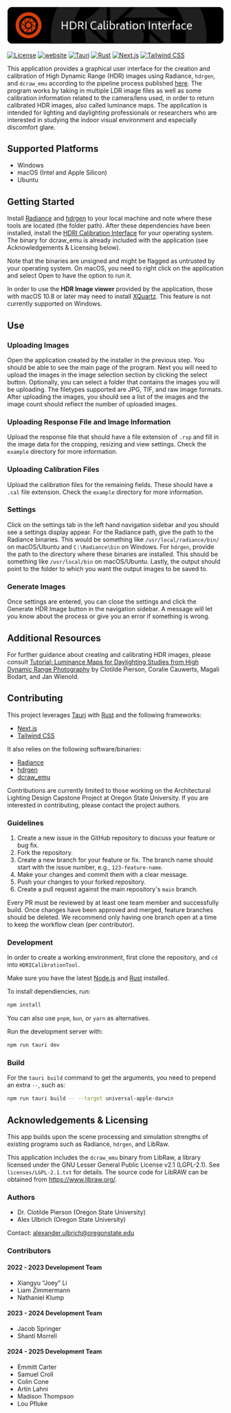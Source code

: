 <img src="public/splash.png" alt="HDRI Calibration Interface" />

[![License](https://img.shields.io/badge/license-GPLv3-blue)](./LICENSE)
[![website](https://img.shields.io/badge/website-Radiant%20Lab-green.svg)](https://www.clotildepierson.com/software)
[![Tauri](https://img.shields.io/badge/Tauri-v2.5.1-%2324C8D8?logo=tauri)](https://tauri.app/)
[![Rust](https://img.shields.io/badge/Rust-v1.82.0-%23000000?logo=rust)](https://www.rust-lang.org/)
[![Next.js](https://img.shields.io/badge/Next.js-v15.3.5-%23000000?logo=nextdotjs)](https://nextjs.org/)
[![Tailwind CSS](https://img.shields.io/badge/Tailwind%20CSS-v3.3.0-%2306B6D4?logo=tailwindcss)](https://tailwindcss.com/)

This application provides a graphical user interface for the creation and calibration of High Dynamic Range (HDR) images using Radiance, `hdrgen`, and `dcraw_emu` according to the pipeline process published [here](https://www.tandfonline.com/doi/full/10.1080/15502724.2019.1684319). The program works by taking in multiple LDR image files as well as some calibration information related to the camera/lens used, in order to return calibrated HDR images, also called luminance maps. The application is intended for lighting and daylighting professionals or researchers who are interested in studying the indoor visual environment and especially discomfort glare.

## Supported Platforms

- Windows
- macOS (Intel and Apple Silicon)
- Ubuntu

## Getting Started

Install [Radiance](https://www.radiance-online.org/) and [hdrgen](http://www.anyhere.com/) to your local machine and note where these tools are located (the folder path). After these dependencies have been installed, install the [HDRI Calibration Interface](https://github.com/radiantlab/HDRICalibrationTool/releases/latest) for your operating system. The binary for dcraw_emu is already included with the application (see Acknowledgements & Licensing below).

Note that the binaries are unsigned and might be flagged as untrusted by your operating system. On macOS, you need to right click on the application and select Open to have the option to run it.

In order to use the **HDR Image viewer** provided by the application, those with macOS 10.8 or later may need to install [XQuartz](https://www.xquartz.org). This feature is not currently supported on Windows.

## Use

### Uploading Images

Open the application created by the installer in the previous step. You should be able to see the main page of the program. Next you will need to upload the images in the image selection section by clicking the select button. Optionally, you can select a folder that contains the images you will be uploading. The filetypes supported are JPG, TIF, and raw image formats. After uploading the images, you should see a list of the images and the image count should reflect the number of uploaded images.

### Uploading Response File and Image Information

Upload the response file that should have a file extension of `.rsp` and fill in the image data for the cropping, resizing and view settings. Check the `example` directory for more information.

### Uploading Calibration Files

Upload the calibration files for the remaining fields. These should have a `.cal` file extension. Check the `example` directory for more information.

### Settings

Click on the settings tab in the left hand navigation sidebar and you should see a settings display appear. For the Radiance path, give the path to the Radiance binaries. This would be something like `/usr/local/radiance/bin/` on macOS/Ubuntu and `C:\Radiance\bin` on Windows. For `hdrgen`, provide the path to the directory where these binaries are installed. This should be something like `/usr/local/bin` on macOS/Ubuntu. Lastly, the output should point to the folder to which you want the output images to be saved to.

### Generate Images

Once settings are entered, you can close the settings and click the Generate HDR Image button in the navigation sidebar. A message will let you know about the process or give you an error if something is wrong.

## Additional Resources

For further guidance about creating and calibrating HDR images, please consult [Tutorial: Luminance Maps for Daylighting Studies from High Dynamic Range Photography](https://www.tandfonline.com/doi/full/10.1080/15502724.2019.1684319) by Clotilde Pierson, Coralie Cauwerts, Magali Bodart, and Jan Wienold.

## Contributing

This project leverages [Tauri](https://tauri.app/) with [Rust](https://www.rust-lang.org/) and the following frameworks:

- [Next.js](https://nextjs.org/)
- [Tailwind CSS](https://tailwindcss.com/docs/guides/nextjs)

It also relies on the following software/binaries:

- [Radiance](https://github.com/LBNL-ETA/Radiance)
- [hdrgen](https://github.com/radiance-org/hdrgen)
- [dcraw_emu](https://www.libraw.org/)

Contributions are currently limited to those working on the Architectural Lighting Design Capstone Project at Oregon State University. If you are interested in contributing, please contact the project authors.

### Guidelines

1. Create a new issue in the GitHub repository to discuss your feature or bug fix.
2. Fork the repository.
3. Create a new branch for your feature or fix. The branch name should start with the issue number, e.g., `123-feature-name`.
4. Make your changes and commit them with a clear message.
5. Push your changes to your forked repository.
6. Create a pull request against the main repository's `main` branch.

Every PR must be reviewed by at least one team member and successfully build. Once changes have been approved and merged, feature branches should be deleted. We recommend only having one branch open at a time to keep the workflow clean (per contributor).

### Development

In order to create a working environment, first clone the repository, and `cd` into `HDRICalibrationTool`.

Make sure you have the latest [Node.js](https://nodejs.org/en) and [Rust](https://www.rust-lang.org/) installed.

To install dependiencies, run:

```sh
npm install
```

You can also use `pnpm`, `bun`, or `yarn` as alternatives.

Run the development server with:

```sh
npm run tauri dev
```

### Build

For the `tauri build` command to get the arguments, you need to prepend an extra `--`, such as:

```sh
npm run tauri build -- --target universal-apple-darwin
```

## Acknowledgements & Licensing

This app builds upon the scene processing and simulation strengths of existing programs such as Radiance, `hdrgen`, and LibRaw.

This application includes the `dcraw_emu` binary from LibRaw, a library licensed under the GNU Lesser General Public License v2.1 (LGPL-2.1). See `licenses/LGPL-2.1.txt` for details. The source code for LibRAW can be obtained from https://www.libraw.org/.

### Authors

- Dr. Clotilde Pierson (Oregon State University)
- Alex Ulbrich (Oregon State University)

Contact: [alexander.ulbrich@oregonstate.edu](mailto:alexander.ulbrich@oregonstate.edu)

### Contributors

#### 2022 - 2023 Development Team

- Xiangyu “Joey” Li
- Liam Zimmermann
- Nathaniel Klump

#### 2023 - 2024 Development Team

- Jacob Springer
- Shanti Morrell

#### 2024 - 2025 Development Team

- Emmitt Carter
- Samuel Croll
- Colin Cone
- Artin Lahni
- Madison Thompson
- Lou Pfluke
